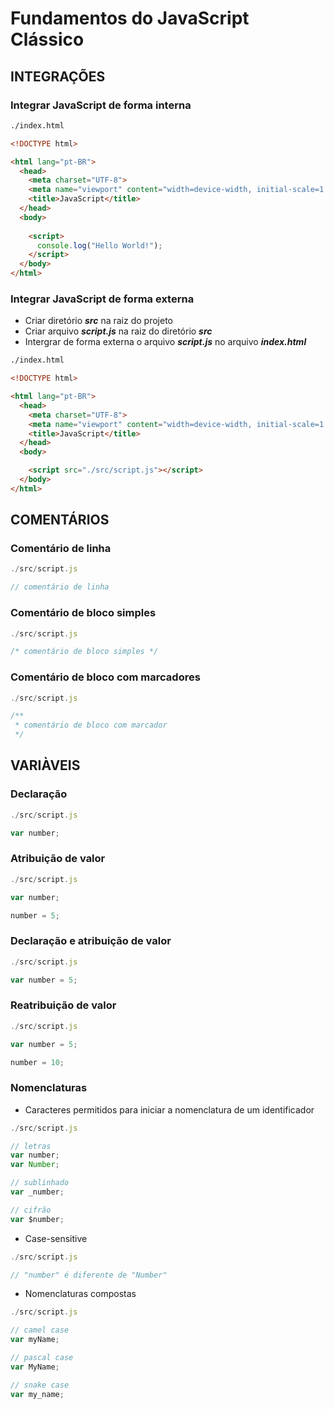 # Fundamentos do JavaScript Clássico

## INTEGRAÇÕES

### Integrar JavaScript de forma interna

~~~ html
./index.html

<!DOCTYPE html>

<html lang="pt-BR">
  <head>
    <meta charset="UTF-8">
    <meta name="viewport" content="width=device-width, initial-scale=1.0">
    <title>JavaScript</title>
  </head>
  <body>
    
    <script>
      console.log("Hello World!");
    </script>
  </body>
</html>
~~~

### Integrar JavaScript de forma externa

- Criar diretório ***src*** na raiz do projeto
- Criar arquivo ***script.js*** na raiz do diretório ***src***
- Intergrar de forma externa o arquivo ***script.js*** no arquivo ***index.html***

~~~ html
./index.html

<!DOCTYPE html>

<html lang="pt-BR">
  <head>
    <meta charset="UTF-8">
    <meta name="viewport" content="width=device-width, initial-scale=1.0">
    <title>JavaScript</title>
  </head>
  <body>

    <script src="./src/script.js"></script>
  </body>
</html>
~~~

## COMENTÁRIOS

### Comentário de linha

~~~ javascript
./src/script.js

// comentário de linha

~~~

### Comentário de bloco simples

~~~ javascript
./src/script.js

/* comentário de bloco simples */

~~~

### Comentário de bloco com marcadores

~~~ javascript
./src/script.js

/**
 * comentário de bloco com marcador
 */

~~~

## VARIÀVEIS

### Declaração

~~~ javascript
./src/script.js

var number;

~~~

### Atribuição de valor

~~~ javascript
./src/script.js

var number;

number = 5;

~~~

### Declaração e atribuição de valor

~~~ javascript
./src/script.js

var number = 5;

~~~

### Reatribuição de valor

~~~ javascript
./src/script.js

var number = 5;

number = 10;

~~~

### Nomenclaturas

- Caracteres permitidos para iniciar a nomenclatura de um identificador

~~~ javascript
./src/script.js

// letras
var number;
var Number;

// sublinhado
var _number;

// cifrão
var $number;

~~~

- Case-sensitive

~~~ javascript
./src/script.js

// "number" é diferente de "Number"

~~~

- Nomenclaturas compostas

~~~ javascript
./src/script.js

// camel case
var myName;

// pascal case
var MyName;

// snake case
var my_name;

~~~